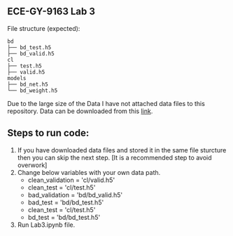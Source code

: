 ECE-GY-9163 Lab 3
-



File structure (expected):

```
bd
├── bd_test.h5
├── bd_valid.h5
cl
├── test.h5
├── valid.h5
models
├── bd_net.h5
└── bd_weight.h5
```

Due to the large size of the Data I have not attached data files to this repository. Data can be downloaded from this [link](https://drive.google.com/drive/folders/1Rs68uH8Xqa4j6UxG53wzD0uyI8347dSq).

Steps to run code:
-   
1. If you have downloaded data files and stored it in the same file sturcture then you can skip the next step. [It is a recommended step to avoid overwork]
2. Change below variables with your own data path.
    - clean_validation = 'cl/valid.h5'
    - clean_test = 'cl/test.h5'
    - bad_validation = 'bd/bd_valid.h5'
    - bad_test = 'bd/bd_test.h5'
    - clean_test = 'cl/test.h5'
    - bd_test = 'bd/bd_test.h5'
3. Run Lab3.ipynb file.

